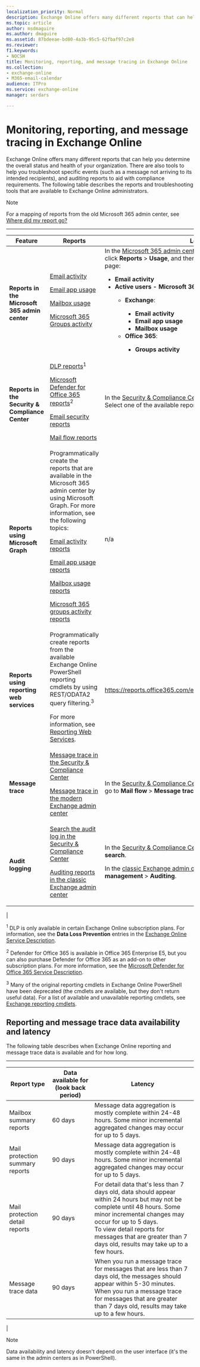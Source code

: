 ```yaml
---
localization_priority: Normal
description: Exchange Online offers many different reports that can help you determine the overall status and health of your organization. There are also tools to help you troubleshoot specific events (such as a message not arriving to its intended recipients), and auditing reports to aid with compliance requirements. The following table describes the reports and troubleshooting tools that are available to Exchange Online administrators.
ms.topic: article
author: msdmaguire
ms.author: dmaguire
ms.assetid: 87bdeeae-bd80-4a3b-95c5-62fbaf97c2e8
ms.reviewer: 
f1.keywords:
- NOCSH
title: Monitoring, reporting, and message tracing in Exchange Online
ms.collection: 
- exchange-online
- M365-email-calendar
audience: ITPro
ms.service: exchange-online
manager: serdars

---
```


# Monitoring, reporting, and message tracing in Exchange Online

Exchange Online offers many different reports that can help you determine the overall status and health of your organization. There are also tools to help you troubleshoot specific events (such as a message not arriving to its intended recipients), and auditing reports to aid with compliance requirements. The following table describes the reports and troubleshooting tools that are available to Exchange Online administrators.

> [!NOTE]
> For a mapping of reports from the old Microsoft 365 admin center, see [Where did my report go?](https://support.microsoft.com/office/4f7ce026-8be0-4800-849c-28071df0b85f)

****

|Feature|Reports|Location|
|---|---|---|
|**Reports in the Microsoft 365 admin center**|[Email activity](https://docs.microsoft.com/microsoft-365/admin/activity-reports/email-activity) <p> [Email app usage](https://docs.microsoft.com/microsoft-365/admin/activity-reports/email-apps-usage) <p> [Mailbox usage](https://docs.microsoft.com/microsoft-365/admin/activity-reports/mailbox-usage) <p> [Microsoft 365 Groups activity](https://docs.microsoft.com/microsoft-365/admin/activity-reports/office-365-groups)|In the [Microsoft 365 admin center](https://portal.office.com/adminportal/home), go to **Show all** (if necessary), click **Reports** \> **Usage**, and then select one of the reports on the page:<ul><li>**Email activity**</li><li>**Active users - Microsoft 365 services** \> **View more**:</li><ul><li> **Exchange**:</li><ul><li>**Email activity**</li><li>**Email app usage**</li><li>**Mailbox usage**</li></ul></li><li>**Office 365**:</li><ul><li>**Groups activity**</li></ul></ul></ul>|
|**Reports in the Security & Compliance Center**|[DLP reports](https://docs.microsoft.com/microsoft-365/compliance/view-the-dlp-reports)<sup>1</sup> <p> [Microsoft Defender for Office 365 reports](https://docs.microsoft.com/microsoft-365/security/office-365-security/view-reports-for-atp)<sup>2</sup> <p> [Email security reports](https://docs.microsoft.com/microsoft-365/security/office-365-security/view-email-security-reports) <p> [Mail flow reports](https://docs.microsoft.com/microsoft-365/security/office-365-security/view-mail-flow-reports)|In the [Security & Compliance Center](https://protection.office.com), go to **Reports** \> **Dashboard**. Select one of the available reports on the page. <p> |
|**Reports using Microsoft Graph**|Programmatically create the reports that are available in the Microsoft 365 admin center by using Microsoft Graph. For more information, see the following topics: <p>[Email activity reports](https://docs.microsoft.com/graph/api/resources/email-activity-reports) <p> [Email app usage reports](https://docs.microsoft.com/graph/api/resources/email-app-usage-reports) <p> [Mailbox usage reports](https://docs.microsoft.com/graph/api/resources/mailbox-usage-reports) <p> [Microsoft 365 groups activity reports](https://docs.microsoft.com/graph/api/resources/mailbox-usage-reports)|n/a|
|**Reports using reporting web services**|Programmatically create reports from the available Exchange Online PowerShell reporting cmdlets by using REST/ODATA2 query filtering.<sup>3</sup> <p> For more information, see [Reporting Web Services](https://docs.microsoft.com/previous-versions/office/developer/o365-enterprise-developers/jj984325(v=office.15)).|<https://reports.office365.com/ecp/reportingwebservice/reporting.svc>|
|**Message trace**|[Message trace in the Security & Compliance Center](https://docs.microsoft.com/microsoft-365/security/office-365-security/message-trace-scc) <p> [Message trace in the modern Exchange admin center](trace-an-email-message/message-trace-modern-eac.md)|In the [Security & Compliance Center](https://protection.office.com) or the [Exchange admin center](https://admin.exchange.microsoft.com), go to **Mail flow** \> **Message trace**.|
|**Audit logging**|[Search the audit log in the Security & Compliance Center](https://docs.microsoft.com/microsoft-365/compliance/search-the-audit-log-in-security-and-compliance) <p> [Auditing reports in the classic Exchange admin center](../security-and-compliance/exchange-auditing-reports/exchange-auditing-reports.md)|In the [Security & Compliance Center](https://protection.office.com), go to **Search** \> **Audiy log search**. <p> In the [classic Exchange admin center](https://admin.protection.outlook.com/ecp/), go to **Compliance management** > **Auditing**.|
|

<sup>1</sup> DLP is only available in certain Exchange Online subscription plans. For information, see the **Data Loss Prevention** entries in the [Exchange Online Service Description](https://docs.microsoft.com/office365/servicedescriptions/exchange-online-service-description/exchange-online-service-description).

<sup>2</sup> Defender for Office 365 is available in Office 365 Enterprise E5, but you can also purchase Defender for Office 365 as an add-on to other subscription plans. For more information, see the [Microsoft Defender for Office 365 Service Description](https://docs.microsoft.com/office365/servicedescriptions/office-365-advanced-threat-protection-service-description).

<sup>3</sup> Many of the original reporting cmdlets in Exchange Online PowerShell have been deprecated (the cmdlets are available, but they don't return useful data). For a list of available and unavailable reporting cmdlets, see [Exchange reporting cmdlets](https://docs.microsoft.com/powershell/module/exchange/#reporting).

## Reporting and message trace data availability and latency

The following table describes when Exchange Online reporting and message trace data is available and for how long.

****

|Report type|Data available for (look back period)|Latency|
|---|---|---|
|Mailbox summary reports|60 days|Message data aggregation is mostly complete within 24-48 hours. Some minor incremental aggregated changes may occur for up to 5 days.|
|Mail protection summary reports|90 days|Message data aggregation is mostly complete within 24-48 hours. Some minor incremental aggregated changes may occur for up to 5 days.|
|Mail protection detail reports|90 days|For detail data that's less than 7 days old, data should appear within 24 hours but may not be complete until 48 hours. Some minor incremental changes may occur for up to 5 days. <br/> To view detail reports for messages that are greater than 7 days old, results may take up to a few hours.|
|Message trace data|90 days|When you run a message trace for messages that are less than 7 days old, the messages should appear within 5-30 minutes. <br/> When you run a message trace for messages that are greater than 7 days old, results may take up to a few hours.|
|

> [!NOTE]
> Data availability and latency doesn't depend on the user interface (it's the same in the admin centers as in PowerShell).
